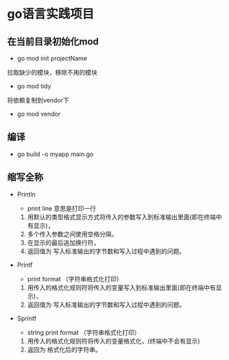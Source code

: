 # go语言实践项目

## 在当前目录初始化mod

- go mod init projectName

拉取缺少的模块，移除不用的模块

- go mod tidy

将依赖复制到vendor下

- go mod vendor

## 编译

- go build -o myapp main.go


## 缩写全称

- Println
  - print line 意思是打印一行
  1. 用默认的类型格式显示方式将传入的参数写入到标准输出里面(即在终端中有显示)，
  2. 多个传入参数之间使用空格分隔，
  3. 在显示的最后追加换行符，
  4. 返回值为 写入标准输出的字节数和写入过程中遇到的问题。

- Printf
  - print format （字符串格式化打印）
  1. 用传入的格式化规则符将传入的变量写入到标准输出里面(即在终端中有显示)，
  2. 返回值为 写入标准输出的字节数和写入过程中遇到的问题。

- Sprintf 

  - string print format （字符串格式化打印）
  1. 用传入的格式化规则符将传入的变量格式化，(终端中不会有显示)
  2. 返回为 格式化后的字符串。
